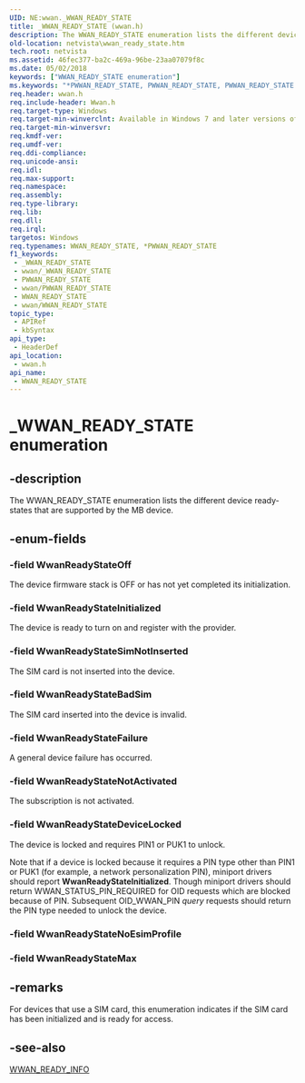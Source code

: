 ```yaml
---
UID: NE:wwan._WWAN_READY_STATE
title: _WWAN_READY_STATE (wwan.h)
description: The WWAN_READY_STATE enumeration lists the different device ready-states that are supported by the MB device.
old-location: netvista\wwan_ready_state.htm
tech.root: netvista
ms.assetid: 46fec377-ba2c-469a-96be-23aa07079f8c
ms.date: 05/02/2018
keywords: ["WWAN_READY_STATE enumeration"]
ms.keywords: "*PWWAN_READY_STATE, PWWAN_READY_STATE, PWWAN_READY_STATE enumeration pointer [Network Drivers Starting with Windows Vista], WWAN_READY_STATE, WWAN_READY_STATE enumeration [Network Drivers Starting with Windows Vista], WwanReadyStateBadSim, WwanReadyStateDeviceLocked, WwanReadyStateFailure, WwanReadyStateInitialized, WwanReadyStateNotActivated, WwanReadyStateOff, WwanReadyStateSimNotInserted, WwanRef_08468e16-e4da-49ff-9b2a-2cee4df6c72f.xml, _WWAN_READY_STATE, netvista.wwan_ready_state, wwan/PWWAN_READY_STATE, wwan/WWAN_READY_STATE, wwan/WwanReadyStateBadSim, wwan/WwanReadyStateDeviceLocked, wwan/WwanReadyStateFailure, wwan/WwanReadyStateInitialized, wwan/WwanReadyStateNotActivated, wwan/WwanReadyStateOff, wwan/WwanReadyStateSimNotInserted"
req.header: wwan.h
req.include-header: Wwan.h
req.target-type: Windows
req.target-min-winverclnt: Available in Windows 7 and later versions of Windows.
req.target-min-winversvr: 
req.kmdf-ver: 
req.umdf-ver: 
req.ddi-compliance: 
req.unicode-ansi: 
req.idl: 
req.max-support: 
req.namespace: 
req.assembly: 
req.type-library: 
req.lib: 
req.dll: 
req.irql: 
targetos: Windows
req.typenames: WWAN_READY_STATE, *PWWAN_READY_STATE
f1_keywords:
 - _WWAN_READY_STATE
 - wwan/_WWAN_READY_STATE
 - PWWAN_READY_STATE
 - wwan/PWWAN_READY_STATE
 - WWAN_READY_STATE
 - wwan/WWAN_READY_STATE
topic_type:
 - APIRef
 - kbSyntax
api_type:
 - HeaderDef
api_location:
 - wwan.h
api_name:
 - WWAN_READY_STATE
---
```


# _WWAN_READY_STATE enumeration


## -description

The WWAN_READY_STATE enumeration lists the different device ready-states that are supported by the MB
  device.

## -enum-fields

### -field WwanReadyStateOff

The device firmware stack is OFF or has not yet completed its initialization.

### -field WwanReadyStateInitialized

The device is ready to turn on and register with the provider.

### -field WwanReadyStateSimNotInserted

The SIM card is not inserted into the device.

### -field WwanReadyStateBadSim

The SIM card inserted into the device is invalid.

### -field WwanReadyStateFailure

A general device failure has occurred.

### -field WwanReadyStateNotActivated

The subscription is not activated.

### -field WwanReadyStateDeviceLocked

The device is locked and requires PIN1 or PUK1 to unlock.
     

Note that if a device is locked because it requires a PIN type other than PIN1 or PUK1 (for example,
     a network personalization PIN), miniport drivers should report 
     <b>WwanReadyStateInitialized</b>. Though miniport drivers should return WWAN_STATUS_PIN_REQUIRED for OID
     requests which are blocked because of PIN. Subsequent OID_WWAN_PIN 
     <i>query</i> requests should return the PIN type needed to unlock the device.

### -field WwanReadyStateNoEsimProfile

### -field WwanReadyStateMax

## -remarks

For devices that use a SIM card, this enumeration indicates if the SIM card has been initialized and
    is ready for access.

## -see-also

<a href="/windows-hardware/drivers/ddi/wwan/ns-wwan-_wwan_ready_info">WWAN_READY_INFO</a>
